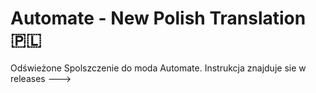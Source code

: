 # Automate - New Polish Translation 🇵🇱
Odświeżone Spolszczenie do moda Automate.
Instrukcja znajduje sie w releases --->
